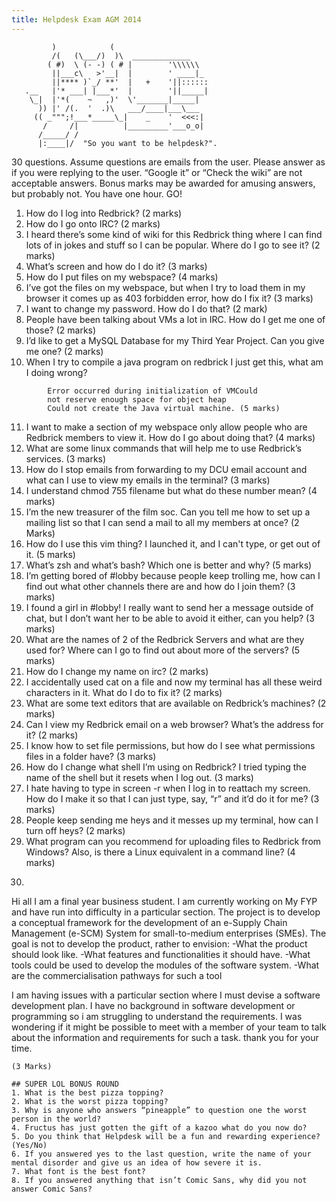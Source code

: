 ```yaml
---
title: Helpdesk Exam AGM 2014
---
```


```
         )            (
         /(   (\___/)  )\  _____________
        ( #)  \ (- -) ( # |        '\\\\\\
         ||___c\   >'__|  |        ' ____|_
         ||**** )`_/ **'  |   +    '||::::::
   .__   |'* ___| |___*'  |        '||_____|
    \_|  |'*(    ~   ,)'  \'_______|_____|
      )) |' /(.  '  .)\   ___/____|___\___
     (( _""";!___*_____\_|    _    '  <<<:|
       /     /|          |_________'___o_o|
      /_____/ /
      |:____|/  "So you want to be helpdesk?".
```

30 questions. Assume questions are emails from the user. Please answer as if you were replying to the user. “Google it” or “Check the wiki” are not acceptable answers. Bonus marks may be awarded for amusing answers, but probably not. You have one hour. GO!

1. How do I log into Redbrick? (2 marks)
2. How do I go onto IRC? (2 marks)
3. I heard there’s some kind of wiki for this Redbrick thing where I can find lots of in jokes and stuff so I can be popular. Where do I go to see it? (2 marks)
4. What’s screen and how do I do it? (3 marks)
5. How do I put files on my webspace? (4 marks)
6. I’ve got the files on my webspace, but when I try to load them in my browser it comes up as 403 forbidden error, how do I fix it? (3 marks)
7. I want to change my password. How do I do that? (2 mark)
8. People have been talking about VMs a lot in IRC. How do I get me one of those? (2 marks)
9. I’d like to get a MySQL Database for my Third Year Project. Can you give me one? (2 marks)
10. When I try to compile a java program on redbrick I just get this, what am I doing wrong?
```
        Error occurred during initialization of VMCould 
        not reserve enough space for object heap
        Could not create the Java virtual machine. (5 marks)
```
11. I want to make a section of my webspace only allow people who are Redbrick members to view it. How do I go about doing that? (4 marks)
12. What are some linux commands that will help me to use Redbrick’s services. (3 marks)
13. How do I stop emails from forwarding to my DCU email account and what can I use to view my emails in the terminal? (3 marks)
14. I understand chmod 755 filename but what do these number mean? (4 marks)
15. I’m the new treasurer of the film soc. Can you tell me how to set up a mailing list so that I can send a mail to all my members at once? (2 Marks)
16. How do I use this vim thing? I launched it, and I can't type, or get out of it. (5 marks)
17. What’s zsh and what’s bash? Which one is better and why? (5 marks)
18. I’m getting bored of #lobby because people keep trolling me, how can I find out what other channels there are and how do I join them? (3 marks)
19. I found a girl in #lobby! I really want to send her a message outside of chat, but I don’t want her to be able to avoid it either, can you help? (3 marks)
20. What are the names of 2 of the Redbrick Servers and what are they used for? Where can I go to find out about more of the servers? (5 marks)
21. How do I change my name on irc? (2 marks)
22. I accidentally used cat on a file and now my terminal has all these weird characters in it. What do I do to fix it? (2 marks)
23. What are some text editors that are available on Redbrick’s machines? (2 marks)
24. Can I view my Redbrick email on a web browser? What’s the address for it? (2 marks)
25. I know how to set file permissions, but how do I see what permissions files in a folder have? (3 marks)
26. How do I change what shell I’m using on Redbrick? I tried typing the name of the shell but it resets when I log out. (3 marks)
27. I hate having to type in screen -r when I log in to reattach my screen. How do I make it so that I can just type, say, “r” and it’d do it for me? (3 marks)
28. People keep sending me heys and it messes up my terminal, how can I turn off heys? (2 marks)
29. What program can you recommend for uploading files to Redbrick from Windows? Also, is there a Linux equivalent in a command line? (4 marks)
30. ```
Hi all
I am a final year business student.
I am currently working on My FYP and have run into difficulty in a particular section.
The project is to develop a conceptual framework for the development of an e-Supply Chain Management (e-SCM) System for small-to-medium enterprises (SMEs).
The goal is not to develop the product, rather to envision:
-What the product should look like. 
-What features and functionalities it should have.
-What tools could be used to develop the modules of the software system.
-What are the commercialisation pathways for such a tool

I am having issues with a particular section where I must devise a software development plan. I have no background in software development or programming so i am struggling to understand the requirements. I was wondering if it might be possible to meet with a member of your team to talk about the information and requirements for such a task. thank you for your time.
```
(3 Marks)

## SUPER LOL BONUS ROUND
1. What is the best pizza topping?
2. What is the worst pizza topping?
3. Why is anyone who answers “pineapple” to question one the worst person in the world?
4. Fructus has just gotten the gift of a kazoo what do you now do?
5. Do you think that Helpdesk will be a fun and rewarding experience? (Yes/No)
6. If you answered yes to the last question, write the name of your mental disorder and give us an idea of how severe it is.
7. What font is the best font?
8. If you answered anything that isn’t Comic Sans, why did you not answer Comic Sans?
